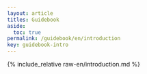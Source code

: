 ```yaml
---
layout: article
titles: Guidebook
aside:
  toc: true
permalink: /guidebook/en/introduction
key: guidebook-intro
---
```


{% include_relative raw-en/introduction.md %}

